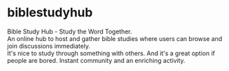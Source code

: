 # biblestudyhub

Bible Study Hub - Study the Word Together.  
An online hub to host and gather bible studies where users can browse and join discussions immediately.  
It's nice to study through something with others. And it's a great option if people are bored. Instant community and an enriching activity.
